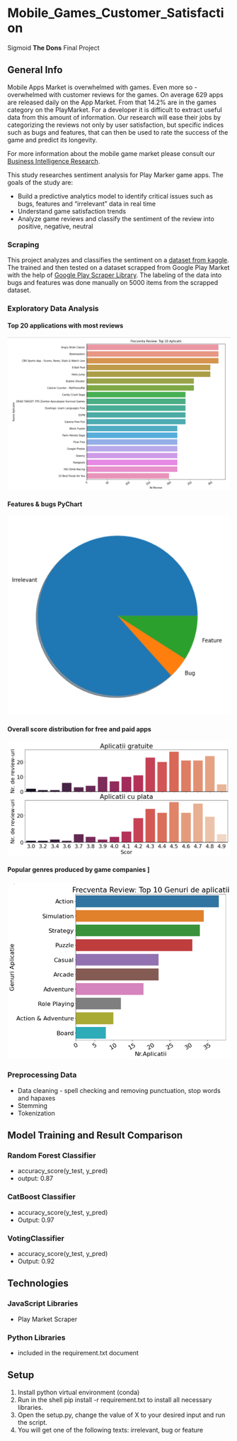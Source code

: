 # Mobile_Games_Customer_Satisfaction
Sigmoid **The Dons** Final Project
## General Info
Mobile Apps Market is overwhelmed with games. Even more so - overwhelmed with customer reviews for the games. On average 629 apps are released daily on the App Market. From that 14.2% are in the games category on the PlayMarket. For a developer it is difficult to extract useful data from this amount of information. Our research will ease their jobs by categorizing the reviews not only by user satisfaction, but specific indices such as bugs and features, that can then be used to rate the success of the game and predict its longevity.

For more information about the mobile game market please consult our [Business Intelligence Research](https://drive.google.com/drive/folders/1n2A04Z0OhfP9Vbb8u-E-JLzMkaqhPSTW?usp=sharing).

This study researches sentiment analysis for Play Marker game apps. The goals of the study are:
* Build a predictive analytics model to identify critical issues such as bugs, features and “irrelevant” data in real time
* Understand game satisfaction trends
* Analyze game reviews and classify the sentiment of the review into positive, negative, neutral

### Scraping
This project analyzes and classifies the sentiment on a [dataset from kaggle](https://www.kaggle.com/lava18/google-play-store-apps?select=googleplaystore_user_reviews.csv). 
The trained and then tested on a dataset scrapped from Google Play Market with the help of [Google Play Scraper Library](https://github.com/facundoolano/google-play-scraper#reviews).
The labeling of the data into bugs and features was done manually on 5000 items from the scrapped dataset.

### Exploratory Data Analysis
#### Top 20 applications with most reviews 
![Top 20 Aplicatii](images//frequency_review.png)
#### Features & bugs PyChart
![Features and Bugs](images//pie_plot.png)
#### Overall score distribution for free and paid apps
![Distribution paid and free apps](images//chart_plot.png)
#### Popular genres produced by game companies ]
![Popular genres produced by game companies](images//genuri_de_aplicatii.png)

### Preprocessing Data
 * Data cleaning - spell checking and removing punctuation, stop words and hapaxes
 * Stemming
 * Tokenization

## Model Training and Result Comparison
### Random Forest Classifier
- accuracy_score(y_test, y_pred)
- output: 0.87
### CatBoost Classifier
- accuracy_score(y_test, y_pred)
- Output: 0.97
### VotingClassifier
- accuracy_score(y_test, y_pred)
- Output: 0.92

## Technologies
### JavaScript Libraries 
* Play Market Scraper
### Python Libraries 
* included in the requirement.txt document

## Setup
1. Install python virtual environment (conda)
2. Run in the shell pip install -r requirement.txt  to install all necessary libraries.
3. Open the setup.py, change the value of X to your desired input and run the script.
4. You will get one of the following texts: irrelevant, bug or feature